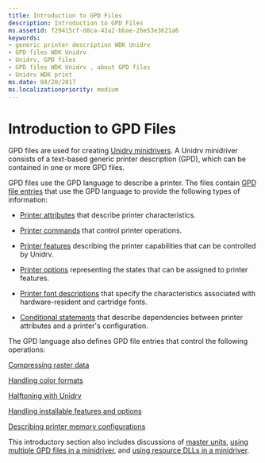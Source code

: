 ```yaml
---
title: Introduction to GPD Files
description: Introduction to GPD Files
ms.assetid: f29415cf-d8ca-42a2-bbae-2be53e3621a6
keywords:
- generic printer description WDK Unidrv
- GPD files WDK Unidrv
- Unidrv, GPD files
- GPD files WDK Unidrv , about GPD files
- Unidrv WDK print
ms.date: 04/20/2017
ms.localizationpriority: medium
---
```


# Introduction to GPD Files





GPD files are used for creating [Unidrv minidrivers](unidrv-minidrivers.md). A Unidrv minidriver consists of a text-based generic printer description (GPD), which can be contained in one or more GPD files.

GPD files use the GPD language to describe a printer. The files contain [GPD file entries](gpd-file-entries.md) that use the GPD language to provide the following types of information:

-   [Printer attributes](printer-attributes.md) that describe printer characteristics.

-   [Printer commands](printer-commands.md) that control printer operations.

-   [Printer features](printer-features.md) describing the printer capabilities that can be controlled by Unidrv.

-   [Printer options](printer-options.md) representing the states that can be assigned to printer features.

-   [Printer font descriptions](printer-font-descriptions.md) that specify the characteristics associated with hardware-resident and cartridge fonts.

-   [Conditional statements](conditional-statements.md) that describe dependencies between printer attributes and a printer's configuration.

The GPD language also defines GPD file entries that control the following operations:

[Compressing raster data](compressing-raster-data.md)

[Handling color formats](handling-color-formats.md)

[Halftoning with Unidrv](halftoning-with-unidrv.md)

[Handling installable features and options](handling-installable-features-and-options.md)

[Describing printer memory configurations](describing-printer-memory-configurations.md)

This introductory section also includes discussions of [master units](master-units.md), [using multiple GPD files in a minidriver](using-multiple-gpd-files-in-a-minidriver.md), and [using resource DLLs in a minidriver](using-resource-dlls-in-a-minidriver.md).

 

 




